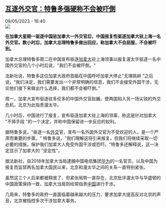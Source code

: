 <!--1683643502000-->
[互逐外交官：特鲁多强硬称不会被吓倒](https://www.rfi.fr/cn/%E4%B8%AD%E5%9B%BD/20230509-%E4%BA%92%E9%80%90%E5%A4%96%E4%BA%A4%E5%AE%98-%E7%89%B9%E9%B2%81%E5%A4%9A%E5%BC%BA%E7%A1%AC%E7%A7%B0%E4%B8%8D%E4%BC%9A%E8%A2%AB%E5%90%93%E5%80%92)
------

<div>09/05/2023 - 16:40</div><img src="https://s.rfi.fr/media/display/42965e76-69b8-11ed-833e-005056a90284/w:1280/p:16x9/AP22324582853332.jpg"><p><strong>在加拿大星期一驱逐中国驻加拿大一外交官后，中国报复性驱逐加拿大驻上海一名外交官。数小时后，加拿大总理特鲁多做出回应，称加拿大不会屈服，不会被吓到。                    </strong></p><div><p>加拿大总理特鲁多周二在中国宣布驱逐<a href="https://www.rfi.fr/cn/关键词/加拿大/" target="_self">加拿大</a>驻上海领事以报复渥太华驱逐一名中国外交官的几个小时后说，"我们不会被吓倒。"</p><p>法新社说，特鲁多这位加拿大政府首脑在中国呼吁加拿大停止"无理挑衅 "之后说，“我们决定，我们需要发出一个非常明确的信息，我们不会接受外国干涉，无论他们接下来做出什么选择，我们都不会被吓倒。”</p><p>周一，加拿大宣布驱逐驻多伦多的中国外交官赵巍，使两国陷入另一场尖锐的外交危机，北京为此指责渥太华。</p><p>几小时后，中国进行了报复，宣布驱逐加拿大驻上海的领事，称这是针对加拿大 "不择手段 "的一个决定，并称中国保留进一步反应的权利。</p><p>据特鲁多说，"驱逐一名<a href="https://www.rfi.fr/cn/关键词/外交/" target="_self">外交</a>官，宣布一名外国外交官为不受欢迎的人，是一个严肃而重要的步骤。" 特鲁多说，"我们理解这将引来报复，但我们将继续采取一切必要的措施，保护我们加拿大人免受外国干涉或恐吓。"特鲁多还解释说，这一决定显示了加拿大的 "坚定性"。</p><p>据法新社，自2018年加拿大当局逮捕中国电信集团<a href="https://www.rfi.fr/cn/关键词/华为/" target="_self">华为</a>的一名官员，以及中国为报复而监禁两名加拿大国民以来，北京和渥太华之间的关系一直特别紧张。</p><p>虽然这三个人后来都被释放了，但紧张局势一直存在，北京批评渥太华与华盛顿的中国政策保持一致，加拿大当局则经常指责<a href="https://www.rfi.fr/cn/关键词/中国/" target="_self">中国</a>进行干涉。</p><p>几周来，特鲁多的政府一直面临着越来越大的压力，要求加拿大提高反对北京的声音，北京被指控多次干涉加拿大事务。</p><div data-selfpromo-newsletter></div><div data-selfpromo-app></div></div>
